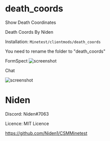 # death_coords
Show Death Coordinates

Death Coords By Niden

Installation:
```Minetest/clientmods/death_coords```

You need to rename the folder to "death_coords"

FormSpect
![screenshot](https://github.com/Niden1/Death_Coords_CSM_Minetest_1.5/blob/main/screenshot.png)

Chat

![screenshot](https://github.com/Niden1/Death_Coords_CSM_Minetest_1.5/blob/main/screenshot2.png)


# Niden

Discord: Niden#7063

Licence: MIT Licence

https://github.com/Niden1/CSMMinetest
